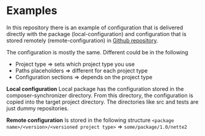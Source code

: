 # Examples
In this repository there is an example of configuration that is delivered
directly with the package (local-configuration) and configuration
that is stored remotely (remote-configuration) in [Github repository](https://github.com/composer-synchronizer/packages).

The configuration is mostly the same. Different could be in the following
- Project type => sets which project type you use
- Paths placeholders => different for each project type
- Configuration sections => depends on the project type

**Local configuration**
Local package has the configuration stored in the composer-synchronizer directory.
From this directory, the configuration is copied into the target project directory.
The directories like src and tests are just dummy repositories.

**Remote configuration**
Is stored in the following structure
`<package name>/<version>/<versioned project type>` => `some/package/1.0/nette2`
